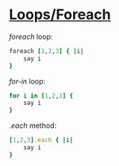 [1]: https://rosettacode.org/wiki/Loops/Foreach

# [Loops/Foreach][1]

*foreach* loop:

```ruby
foreach [1,2,3] { |i|
    say i
}
```

*for-in* loop:

```ruby
for i in [1,2,3] {
    say i
}
```

*.each* method:


```ruby
[1,2,3].each { |i|
    say i
}
```
